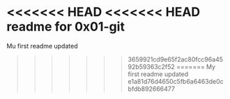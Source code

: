 <<<<<<< HEAD
<<<<<<< HEAD
readme for 0x01-git
=======
Mu first readme updated 
>>>>>>> 3659921cd9e65f2ac80fcc96a4592b59363c2f52
=======
My first readme updated
>>>>>>> e1a81d76d4650c5fb6a6463de0cbfdb892666477

